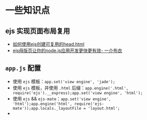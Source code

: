 一些知识点
==========

## ejs 实现页面布局复用
* [如何使用ejs创建可复用的head.html](https://segmentfault.com/q/1010000003003659)
* [ejs母版页让你的node.js应用开发更快更有效- 一介布衣](http://yijiebuyi.com/blog/08cf14e904325c19814465689453b3aa.html)

## `app.js` 配置
* 使用 `ejs` 模板：`app.set('view engine', 'jade');`
* 使用 `ejs` 模板，并使用 `.html` 后缀：`app.engine('.html', require('ejs').__express);app.set('view engine', 'html');`
* 使用 `ejs` && `ejs-mate`：`app.set('view engine', 'html');app.engine('html', require('ejs-mate'));app.locals._layoutFile = 'layout.html';`
* 
